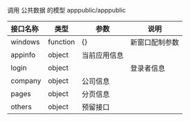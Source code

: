 调用 公共数据 的模型
apppublic/apppublic

| 接口名称  | 类型 | 参数  |说明     |
| :--------  |  ------- | ------| -------- |
|windows | function | {} | 新窗口配制参数|
|appinfo | object | 当前应用信息 |
|login| object|  | 登录者信息 |
|company| object | 公司信息 |
|pages|object| 分页信息 |
|others|object|预留接口|